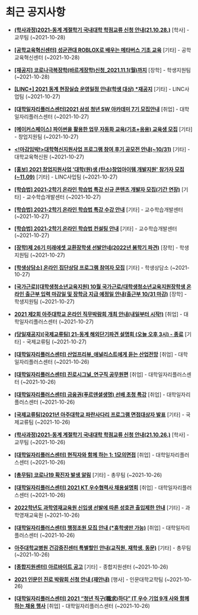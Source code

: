 # 최근 공지사항

* **[(학사과정)2021-동계 계절학기 국내대학 학점교류 신청 안내(21.10.28.)](http://ajou.ac.kr/kr/ajou/notice.do?mode=view&amp;articleNo=114339&amp;article.offset=0&amp;articleLimit=30)**
 [학사] - 교무팀 (~2021-10-28)

* **[[공학교육혁신센터] 성균관대 ROBLOX로 배우는 메타버스 기초 교육](http://ajou.ac.kr/kr/ajou/notice.do?mode=view&amp;articleNo=114337&amp;article.offset=0&amp;articleLimit=30)**
 [기타] - 공학교육혁신센터 (~2021-10-28)

* **[[재공지] 코로나극복장학(바르게장학)신청_2021.11.1(월)까지](http://ajou.ac.kr/kr/ajou/notice.do?mode=view&amp;articleNo=114330&amp;article.offset=0&amp;articleLimit=30)**
 [장학] - 학생지원팀 (~2021-10-28)

* **[[LINC+] 2021 동계 현장실습 운영일정 안내(학생 대상) *재공지](http://ajou.ac.kr/kr/ajou/notice.do?mode=view&amp;articleNo=114329&amp;article.offset=0&amp;articleLimit=30)**
 [기타] - LINC사업팀 (~2021-10-27)

* **[[대학일자리플러스센터]2021 삼성 청년 SW 아카데미 7기 모집안내](http://ajou.ac.kr/kr/ajou/notice.do?mode=view&amp;articleNo=114319&amp;article.offset=0&amp;articleLimit=30)**
 [취업] - 대학일자리플러스센터 (~2021-10-27)

* **[[메이커스페이스] 파이썬을 활용한 업무 자동화 교육(기초+응용) 교육생 모집](http://ajou.ac.kr/kr/ajou/notice.do?mode=view&amp;articleNo=114318&amp;article.offset=0&amp;articleLimit=30)**
 [기타] - 창업지원팀 (~2021-10-27)

* **[&lt;!마감임박!&gt;대학혁신지원사업 프로그램 참여 후기 공모전 안내(~10/31)](http://ajou.ac.kr/kr/ajou/notice.do?mode=view&amp;articleNo=114312&amp;article.offset=0&amp;articleLimit=30)**
 [기타] - 대학교육혁신원 (~2021-10-27)

* **[[홍보] 2021 창업지원사업 &#x27;대학(원)생 (탄소)창업아이템 개발지원&#x27; 참가자 모집(~11.09)](http://ajou.ac.kr/kr/ajou/notice.do?mode=view&amp;articleNo=114310&amp;article.offset=0&amp;articleLimit=30)**
 [기타] - LINC사업팀 (~2021-10-27)

* **[[학습법] 2021-2학기 온라인 학습법 특강 신규 콘텐츠 개발자 모집(기간 연장)](http://ajou.ac.kr/kr/ajou/notice.do?mode=view&amp;articleNo=114305&amp;article.offset=0&amp;articleLimit=30)**
 [기타] - 교수학습개발센터 (~2021-10-27)

* **[[학습법] 2021-2학기 온라인 학습법 특강 수강 안내](http://ajou.ac.kr/kr/ajou/notice.do?mode=view&amp;articleNo=114304&amp;article.offset=0&amp;articleLimit=30)**
 [기타] - 교수학습개발센터 (~2021-10-27)

* **[[학습법] 2021-2학기 온라인 학습법 컨설팅 안내](http://ajou.ac.kr/kr/ajou/notice.do?mode=view&amp;articleNo=114302&amp;article.offset=0&amp;articleLimit=30)**
 [기타] - 교수학습개발센터 (~2021-10-27)

* **[[장학]제 26기 미래에셋 교환장학생 선발안네(2022년 봄학기 파견)](http://ajou.ac.kr/kr/ajou/notice.do?mode=view&amp;articleNo=114301&amp;article.offset=0&amp;articleLimit=30)**
 [장학] - 학생지원팀 (~2021-10-27)

* **[[학생상담소] 온라인 집단상담 프로그램 참여자 모집](http://ajou.ac.kr/kr/ajou/notice.do?mode=view&amp;articleNo=114300&amp;article.offset=0&amp;articleLimit=30)**
 [기타] - 학생상담소 (~2021-10-27)

* **[[국가근로][대학생청소년교육지원] 10월 국가근로/대학생청소년교육지원장학생 온라인 출근부 입력 마감일 및 장학금 지급 예정일 안내(출근부 10/31 마감)](http://ajou.ac.kr/kr/ajou/notice.do?mode=view&amp;articleNo=114299&amp;article.offset=0&amp;articleLimit=30)**
 [장학] - 학생지원팀 (~2021-10-27)

* **[2021 제2회 아주대학교 온라인 직무박람회 개최 안내(내일부터 시작!)](http://ajou.ac.kr/kr/ajou/notice.do?mode=view&amp;articleNo=114298&amp;article.offset=0&amp;articleLimit=30)**
 [취업] - 대학일자리플러스센터 (~2021-10-27)

* **[(당일재공지)[국제교류팀] 21-동계 해외단기파견 설명회 (오늘 오후 3시) - 종료](http://ajou.ac.kr/kr/ajou/notice.do?mode=view&amp;articleNo=114297&amp;article.offset=0&amp;articleLimit=30)**
 [기타] - 국제교류팀 (~2021-10-27)

* **[[대학일자리플러스센터] 산업프리뷰_애널리스트에게 듣는 산업전망](http://ajou.ac.kr/kr/ajou/notice.do?mode=view&amp;articleNo=114294&amp;article.offset=0&amp;articleLimit=30)**
 [취업] - 대학일자리플러스센터 (~2021-10-26)

* **[[대학일자리플러스센터] 진로시그널_연구직 공무원편](http://ajou.ac.kr/kr/ajou/notice.do?mode=view&amp;articleNo=114293&amp;article.offset=0&amp;articleLimit=30)**
 [취업] - 대학일자리플러스센터 (~2021-10-26)

* **[[대학일자리플러스센터] 금융권(푸르덴셜생명) 선배 초청 특강](http://ajou.ac.kr/kr/ajou/notice.do?mode=view&amp;articleNo=114292&amp;article.offset=0&amp;articleLimit=30)**
 [취업] - 대학일자리플러스센터 (~2021-10-26)

* **[[국제교류팀]2021년 아주대학교 파란사다리 프로그램 면접대상자 발표](http://ajou.ac.kr/kr/ajou/notice.do?mode=view&amp;articleNo=114291&amp;article.offset=0&amp;articleLimit=30)**
 [기타] - 국제교류팀 (~2021-10-26)

* **[(학사과정)2021-동계 계절학기 국내대학 학점교류 신청 안내(21.10.26.)](http://ajou.ac.kr/kr/ajou/notice.do?mode=view&amp;articleNo=114287&amp;article.offset=0&amp;articleLimit=30)**
 [학사] - 교무팀 (~2021-10-26)

* **[[대학일자리플러스센터] 현직자와 함께 하는 1: 1모의면접](http://ajou.ac.kr/kr/ajou/notice.do?mode=view&amp;articleNo=114282&amp;article.offset=0&amp;articleLimit=30)**
 [취업] - 대학일자리플러스센터 (~2021-10-26)

* **[[총무팀] 코로나19 확진자 발생 알림](http://ajou.ac.kr/kr/ajou/notice.do?mode=view&amp;articleNo=114275&amp;article.offset=0&amp;articleLimit=30)**
 [기타] - 총무팀 (~2021-10-26)

* **[[대학일자리플러스센터] 2021 KT 우수협력사 채용설명회](http://ajou.ac.kr/kr/ajou/notice.do?mode=view&amp;articleNo=114274&amp;article.offset=0&amp;articleLimit=30)**
 [취업] - 대학일자리플러스센터 (~2021-10-26)

* **[2022학년도 과학영재교육원 신입생 선발에 따른 성호관 출입제한 안내](http://ajou.ac.kr/kr/ajou/notice.do?mode=view&amp;articleNo=114273&amp;article.offset=0&amp;articleLimit=30)**
 [기타] - 과학영재교육원 (~2021-10-26)

* **[[대학일자리플러스센터] 행정조원 모집 안내 (*휴학생만 가능)](http://ajou.ac.kr/kr/ajou/notice.do?mode=view&amp;articleNo=114272&amp;article.offset=0&amp;articleLimit=30)**
 [취업] - 대학일자리플러스센터 (~2021-10-26)

* **[아주대학교병원 건강증진센터 특별할인 안내(교직원, 재학생, 동문)](http://ajou.ac.kr/kr/ajou/notice.do?mode=view&amp;articleNo=114271&amp;article.offset=0&amp;articleLimit=30)**
 [기타] - 총무팀 (~2021-10-26)

* **[[종합지원센터] 아르바이트 공고](http://ajou.ac.kr/kr/ajou/notice.do?mode=view&amp;articleNo=114265&amp;article.offset=0&amp;articleLimit=30)**
 [기타] - 종합지원센터 (~2021-10-26)

* **[2021 인문인 진로 박람회 신청 안내 (재안내)](http://ajou.ac.kr/kr/ajou/notice.do?mode=view&amp;articleNo=114263&amp;article.offset=0&amp;articleLimit=30)**
 [행사] - 인문대학교학팀 (~2021-10-26)

* **[[대학일자리플러스센터] 2021 “청년 직구(職求)하다” IT 우수 기업 9개 사와 함께하는 채용 행사](http://ajou.ac.kr/kr/ajou/notice.do?mode=view&amp;articleNo=114258&amp;article.offset=0&amp;articleLimit=30)**
 [취업] - 대학일자리플러스센터 (~2021-10-26)
